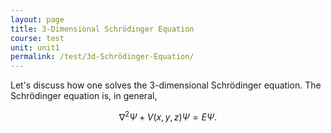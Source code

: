 ```yaml
---
layout: page
title: 3-Dimensional Schrödinger Equation
course: test
unit: unit1
permalink: /test/3d-Schrödinger-Equation/
---
```


Let's discuss how one solves the 3-dimensional Schrödinger equation. The Schrödinger equation is, in general, 

$$\nabla^2\Psi + V(x,y,z)\Psi = E\Psi.$$








